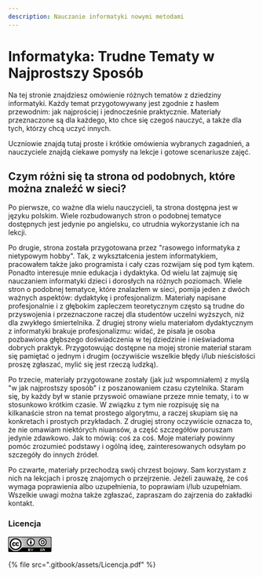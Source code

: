 ```yaml
---
description: Nauczanie informatyki nowymi metodami
---
```


# Informatyka: Trudne Tematy w Najprostszy Sposób

Na tej stronie znajdziesz omówienie różnych tematów z dziedziny informatyki.
Każdy temat przygotowywany jest zgodnie z hasłem przewodnim: jak najprościej i jednocześnie praktycznie.
Materiały przeznaczone są dla każdego, kto chce się czegoś nauczyć, a także dla tych, którzy chcą uczyć innych.

Uczniowie znajdą tutaj proste i krótkie omówienia wybranych zagadnień, a nauczyciele znajdą ciekawe pomysły na lekcje i gotowe scenariusze zajęć.

## Czym różni się ta strona od podobnych, które można znaleźć w sieci?

Po pierwsze, co ważne dla wielu nauczycieli, ta strona dostępna jest w języku polskim. Wiele rozbudowanych stron o podobnej tematyce dostępnych jest jedynie po angielsku, co utrudnia wykorzystanie ich na lekcji.

Po drugie, strona została przygotowana przez "rasowego informatyka z nietypowym hobby". Tak, z wykształcenia jestem informatykiem, pracowałem także jako programista i cały czas rozwijam się pod tym kątem. Ponadto interesuje mnie edukacja i dydaktyka. Od wielu lat zajmuję się nauczaniem informatyki dzieci i dorosłych na różnych poziomach. Wiele stron o podobnej tematyce, które znalazłem w sieci, pomija jeden z dwóch ważnych aspektów: dydaktykę i profesjonalizm. Materiały napisane profesjonalnie i z głębokim zapleczem teoretycznym często są trudne do przyswojenia i przeznaczone raczej dla studentów uczelni wyższych, niż dla zwykłego śmiertelnika. Z drugiej strony wielu materiałom dydaktycznym z informatyki brakuje profesjonalizmu: widać, że pisała je osoba pozbawiona głębszego doświadczenia w tej dziedzinie i nieświadoma dobrych praktyk. Przygotowując dostępne na mojej stronie materiał staram się pamiętać o jednym i drugim (oczywiście wszelkie błędy i/lub nieścisłości proszę zgłaszać, mylić się jest rzeczą ludzką).

Po trzecie, materiały przygotowane zostały (jak już wspomniałem) z myślą "w jak najprostszy sposób" i z poszanowaniem czasu czytelnika. Staram się, by każdy był w stanie przyswoić omawiane przeze mnie tematy, i to w stosunkowo krótkim czasie. W związku z tym nie rozpisuję się na kilkanaście stron na temat prostego algorytmu, a raczej skupiam się na konkretach i prostych przykładach. Z drugiej strony oczywiście oznacza to, że nie omawiam niektórych niuansów, a część szczegółów poruszam jedynie zdawkowo. Jak to mówią: coś za coś. Moje materiały powinny pomóc zrozumieć podstawy i ogólną ideę, zainteresowanych odsyłam po szczegóły do innych źródeł.

Po czwarte, materiały przechodzą swój chrzest bojowy. Sam korzystam z nich na lekcjach i proszę znajomych o przejrzenie. Jeżeli zauważę, że coś wymaga poprawienia albo uzupełnienia, to poprawiam i/lub uzupełniam. Wszelkie uwagi można także zgłaszać, zapraszam do zajrzenia do zakładki kontakt. 

### Licencja

![Uznanie autorstwa-Na tych samych warunkach 4.0](.gitbook/assets/88x31.png)

{% file src=".gitbook/assets/Licencja.pdf" %}